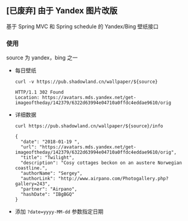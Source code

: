 ## [已废弃] 由于 Yandex 图片改版

基于 Spring MVC 和 Spring schedule 的 Yandex/Bing 壁纸接口  

### 使用
source 为 yandex，bing 之一  
- 每日壁纸  
  ````
  curl -v https://pub.shadowland.cn/wallpaper/${source}
  ````
  ````
  HTTP/1.1 302 Found
  Location: https://avatars.mds.yandex.net/get-imageoftheday/142379/6322d63994e04710a0ffdc4eddae9610/orig
  ````
- 详细数据  
  ````
  curl https://pub.shadowland.cn/wallpaper/${source}/info
  ````
  ````
  {
    "date": "2018-01-19 ",
    "url": "https://avatars.mds.yandex.net/get-imageoftheday/142379/6322d63994e04710a0ffdc4eddae9610/orig",
    "title": "Twilight",
    "description": "Cosy cottages beckon on an austere Norwegian coastline.",
    "authorName": "Sergey",
    "authorLink": "http://www.airpano.com/Photogallery.php?gallery=243",
    "partner": "Airpano",
    "hashDate": "IBgBGQ"
  }
  ```` 
- 添加 `?date=yyyy-MM-dd` 参数指定日期